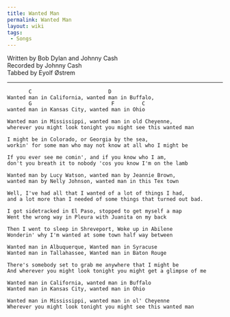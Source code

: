 ```yaml
---
title: Wanted Man
permalink: Wanted Man
layout: wiki
tags:
 - Songs
---
```


Written by Bob Dylan and Johnny Cash  
Recorded by Johnny Cash  
Tabbed by Eyolf Østrem

* * * * *

           C                         D
    Wanted man in California, wanted man in Buffalo,
           G                          F         C
    wanted man in Kansas City, wanted man in Ohio

    Wanted man in Mississippi, wanted man in old Cheyenne,
    wherever you might look tonight you might see this wanted man

    I might be in Colorado, or Georgia by the sea,
    workin' for some man who may not know at all who I might be

    If you ever see me comin', and if you know who I am,
    don't you breath it to nobody 'cos you know I'm on the lamb

    Wanted man by Lucy Watson, wanted man by Jeannie Brown,
    wanted man by Nelly Johnson, wanted man in this Tex town

    Well, I've had all that I wanted of a lot of things I had,
    and a lot more than I needed of some things that turned out bad.

    I got sidetracked in El Paso, stopped to get myself a map
    Went the wrong way in Pleura with Juanita on my back

    Then I went to sleep in Shreveport, Woke up in Abilene
    Wonderin' why I'm wanted at some town half way between

    Wanted man in Albuquerque, Wanted man in Syracuse
    Wanted man in Tallahassee, Wanted man in Baton Rouge

    There's somebody set to grab me anywhere that I might be
    And wherever you might look tonight you might get a glimpse of me

    Wanted man in California, wanted man in Buffalo
    Wanted man in Kansas City, wanted man in Ohio

    Wanted man in Mississippi, wanted man in ol' Cheyenne
    Wherever you might look tonight you might see this wanted man
